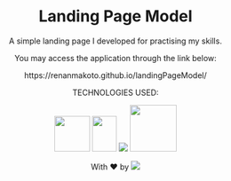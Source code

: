 <h1 align="center">Landing Page Model</h1>

<p align="center">A simple landing page I developed for practising my skills.</p>

<p align="center">You may access the application through the link below:</p>

<p align="center">https://renanmakoto.github.io/landingPageModel/</p>


<div align="center">
  
TECHNOLOGIES USED:


<a><img src="https://upload.wikimedia.org/wikipedia/commons/thumb/6/61/HTML5_logo_and_wordmark.svg/2048px-HTML5_logo_and_wordmark.svg.png" style="width: 64px; height: 64px;" /></a>
<a><img src="https://upload.wikimedia.org/wikipedia/commons/thumb/d/d5/CSS3_logo_and_wordmark.svg/1452px-CSS3_logo_and_wordmark.svg.png" style="width: 44px; height: 64px;" /></a>
<a target="_blank" href="https://developer.mozilla.org/en-US/docs/Web/JavaScript"><img src="https://upload.wikimedia.org/wikipedia/commons/thumb/6/6a/JavaScript-logo.png/64px-JavaScript-logo.png" /></a>
<a target="_blank" href="https://jquery.com/"><img style="width: 84px; height: 84px;" src="https://www.interviewbit.com/blog/wp-content/uploads/2021/10/jquery-logo-vertical_large_square.png" /></a>
  
</div>

<p align="center">With ❤ by <img src=https://img.shields.io/badge/-dotExtension-black /> <p/>
